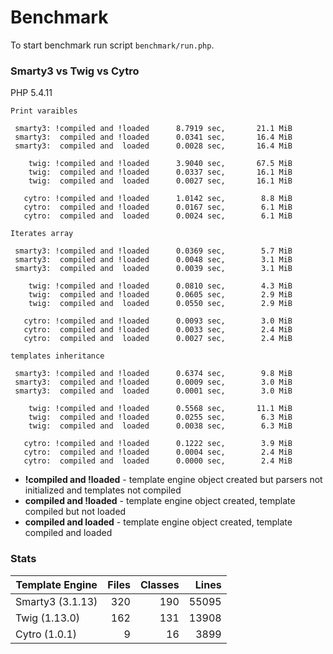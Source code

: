 Benchmark
=========

To start benchmark run script `benchmark/run.php`.

### Smarty3 vs Twig vs Cytro

PHP 5.4.11

    Print varaibles

     smarty3: !compiled and !loaded      8.7919 sec,       21.1 MiB
     smarty3:  compiled and !loaded      0.0341 sec,       16.4 MiB
     smarty3:  compiled and  loaded      0.0028 sec,       16.4 MiB

        twig: !compiled and !loaded      3.9040 sec,       67.5 MiB
        twig:  compiled and !loaded      0.0337 sec,       16.1 MiB
        twig:  compiled and  loaded      0.0027 sec,       16.1 MiB

       cytro: !compiled and !loaded      1.0142 sec,        8.8 MiB
       cytro:  compiled and !loaded      0.0167 sec,        6.1 MiB
       cytro:  compiled and  loaded      0.0024 sec,        6.1 MiB

    Iterates array

     smarty3: !compiled and !loaded      0.0369 sec,        5.7 MiB
     smarty3:  compiled and !loaded      0.0048 sec,        3.1 MiB
     smarty3:  compiled and  loaded      0.0039 sec,        3.1 MiB

        twig: !compiled and !loaded      0.0810 sec,        4.3 MiB
        twig:  compiled and !loaded      0.0605 sec,        2.9 MiB
        twig:  compiled and  loaded      0.0550 sec,        2.9 MiB

       cytro: !compiled and !loaded      0.0093 sec,        3.0 MiB
       cytro:  compiled and !loaded      0.0033 sec,        2.4 MiB
       cytro:  compiled and  loaded      0.0027 sec,        2.4 MiB

    templates inheritance

     smarty3: !compiled and !loaded      0.6374 sec,        9.8 MiB
     smarty3:  compiled and !loaded      0.0009 sec,        3.0 MiB
     smarty3:  compiled and  loaded      0.0001 sec,        3.0 MiB

        twig: !compiled and !loaded      0.5568 sec,       11.1 MiB
        twig:  compiled and !loaded      0.0255 sec,        6.3 MiB
        twig:  compiled and  loaded      0.0038 sec,        6.3 MiB

       cytro: !compiled and !loaded      0.1222 sec,        3.9 MiB
       cytro:  compiled and !loaded      0.0004 sec,        2.4 MiB
       cytro:  compiled and  loaded      0.0000 sec,        2.4 MiB

* **!compiled and !loaded** - template engine object created but parsers not initialized and templates not compiled
* **compiled and !loaded** - template engine object created, template compiled but not loaded
* **compiled and  loaded** - template engine object created, template compiled and loaded

### Stats

| Template Engine | Files  | Classes  |  Lines |
| --------------- | ------:| --------:| ------:|
| Smarty3 (3.1.13)|    320 |      190 |  55095 |
| Twig (1.13.0)   |    162 |      131 |  13908 |
| Cytro (1.0.1)   |      9 |       16 |   3899 |